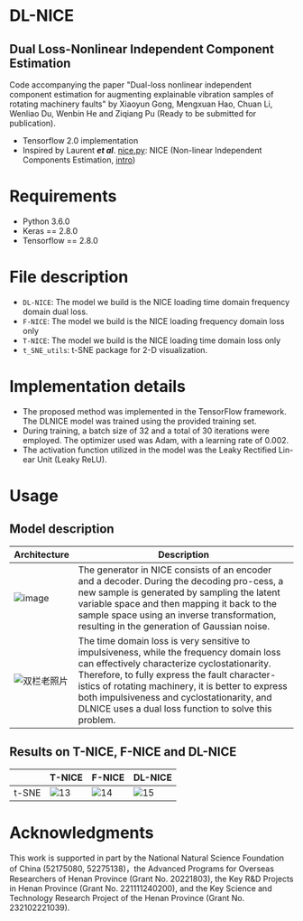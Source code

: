 # DL-NICE

## Dual Loss-Nonlinear Independent Component Estimation
Code accompanying the paper "Dual-loss nonlinear independent component estimation for augmenting explainable vibration samples of rotating machinery faults" by Xiaoyun Gong, Mengxuan Hao, Chuan Li, Wenliao Du, Wenbin He and Ziqiang Pu (Ready to be submitted for publication).

* Tensorflow 2.0 implementation
* Inspired by Laurent **_et al_**.
[nice.py](https://github.com/bojone/flow/blob/master/nice.py): NICE (Non-linear Independent Components Estimation, [intro]( https://kexue.fm/archives/5776))


# Requirements

* Python 3.6.0
* Keras == 2.8.0 
* Tensorflow == 2.8.0

# File description




* `DL-NICE`:  The model we build is the NICE loading time domain frequency domain dual loss.
* `F-NICE`:   The model we build is the NICE loading frequency domain loss only
* `T-NICE`:   The model we build is the NICE loading time domain loss only  
* `t_SNE_utils`:  t-SNE package for 2-D visualization.

# Implementation details

* The proposed method was implemented in the TensorFlow framework. The DLNICE model was trained using the provided training set. 
* During training, a batch size of 32 and a total of 30 iterations were employed. The optimizer used was Adam, with a learning rate of 0.002. 
* The activation function utilized in the model was the Leaky Rectified Lin-ear Unit (Leaky ReLU).

# Usage

## Model description
| Architecture                                                                                                 | Description |
| -----------                                                                                                  | ----------- |
| ![image](https://github.com/123MHao/DL-NICE/assets/102200358/fb72ce41-a64c-404c-b84d-19e8afd00b2e)           | The generator in NICE consists of an encoder and a decoder. During the decoding pro-cess, a new sample is generated by sampling the latent variable space and then mapping it back to the sample space using an inverse transformation, resulting in the generation of Gaussian noise.     |
| ![双栏老照片](https://github.com/123MHao/DL-NICE/assets/102200358/3d8ba0a1-ef93-4b8c-9e71-dada043f2710)       | The time domain loss is very sensitive to impulsiveness, while the frequency domain loss can effectively characterize cyclostationarity. Therefore, to fully express the fault character-istics of rotating machinery, it is better to express both impulsiveness and cyclostationarity, and DLNICE uses a dual loss function to solve this problem.        |

## Results on T-NICE, F-NICE and DL-NICE


|                               | T-NICE | F-NICE  | DL-NICE  |
| -----------            | ----------- |----------- | ----------- |
|  t-SNE     |  ![13 ](https://github.com/123MHao/DL-NICE/assets/102200358/fa6773f8-8a3e-459b-8aee-2e2e8b3af7ed) |![14 ](https://github.com/123MHao/DL-NICE/assets/102200358/fc0dffd3-4e1b-47f8-9aa8-1d26ace3f92b) |![15 ](https://github.com/123MHao/DL-NICE/assets/102200358/4cd3b98b-c224-490e-ba77-0c7e9e369a38) |    









# Acknowledgments

This work is supported in part by the National Natural Science Foundation of China (52175080, 52275138)，the Advanced Programs for Overseas Researchers of Henan Province (Grant No. 20221803), the Key R&D Projects in Henan Province (Grant No. 221111240200), and the Key Science and Technology Research Project of the Henan Province (Grant No. 232102221039).

